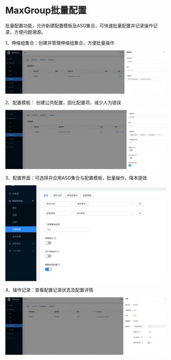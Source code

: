 # MaxGroup批量配置

批量配置功能，允许新建配置模板及ASG集合，可快速批量配置并记录操作记录，方便问题溯源。



1、伸缩组集合：创建并管理伸缩组集合，方便批量操作

![](<../.gitbook/assets/image (203) (1) (1).png>)

2、配置模板： 创建公共配置，固化配置项，减少人为错误

![](<../.gitbook/assets/image (205).png>)

3、配置界面：可选择并应用ASG集合与配置模板，批量操作，降本提效

![](<../.gitbook/assets/image (204).png>)

4、操作记录：查看配置记录状态及配置详情

![](<../.gitbook/assets/image (202) (1).png>)









